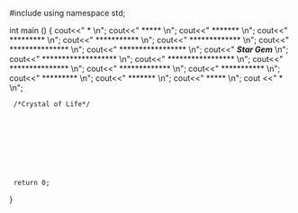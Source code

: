 #include <iostream>
 using namespace std;
 
 int main () {
      cout<<"                          *                     \n";
      cout<<"                        *****                   \n";
      cout<<"                       *******                  \n";
      cout<<"                      *********                 \n";
      cout<<"                     ***********                \n";
      cout<<"                    *************               \n";
      cout<<"                   ***************              \n";
      cout<<"                  *****************             \n";
      cout<<"                *******Star Gem*******          \n";
      cout<<"                 *******************            \n";
      cout<<"                  *****************             \n";
      cout<<"                   ***************              \n";
      cout<<"                    *************               \n";
      cout<<"                     ***********                \n";
      cout<<"                      *********                 \n";
      cout<<"                       *******                  \n";
      cout<<"                        *****                   \n";
      cout <<"                         *                     \n";
     
      
     /*Crystal of Life*/ 
     
     
     
     
     
     
     
     
     
     return 0;
 }
